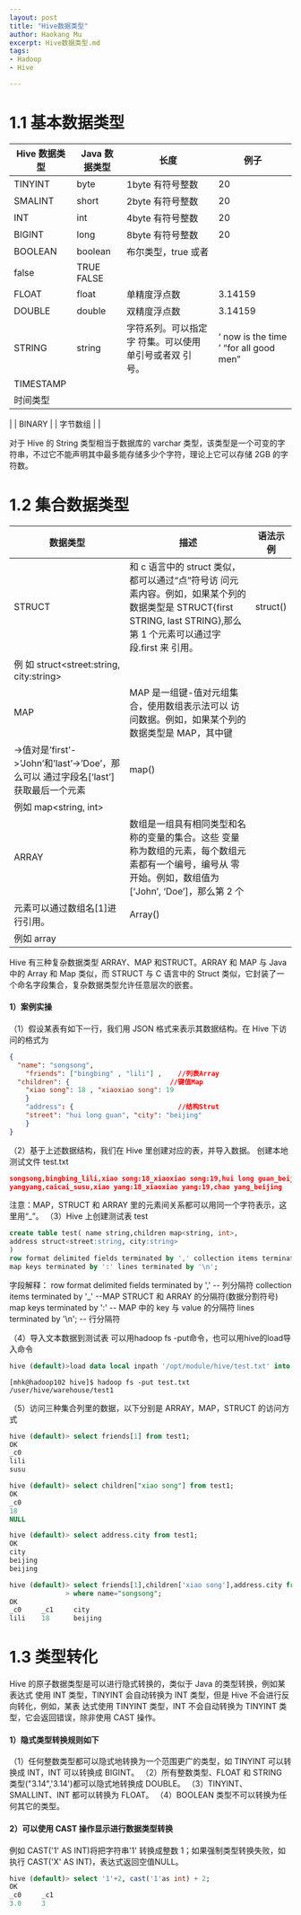 ```yaml
---
layout: post
title: "Hive数据类型"
author: Haokang Mu
excerpt: Hive数据类型.md
tags:
- Hadoop
- Hive

---
```


# 1.1 基本数据类型
| Hive 数据类型 | Java 数据类型 | 长度 | 例子 |
| --- | --- | --- | --- |
| TINYINT | byte | 1byte 有符号整数 | 20 |
| SMALINT | short | 2byte 有符号整数 | 20 |
| INT | int | 4byte 有符号整数 | 20 |
| BIGINT | long | 8byte 有符号整数 | 20 |
| BOOLEAN | boolean | 布尔类型，true  或者
false | TRUE    FALSE |
| FLOAT | float | 单精度浮点数 | 3.14159 |
| DOUBLE | double | 双精度浮点数 | 3.14159 |
| STRING | string | 字符系列。可以指定字 符集。可以使用单引号或者双 引号。 | ‘ now  is  the  time ’ “for all good men” |
| TIMESTAMP | 
 | 时间类型 | 
 |
| BINARY | 
 | 字节数组 |  |

对于 Hive 的 String 类型相当于数据库的 varchar 类型，该类型是一个可变的字符串，不过它不能声明其中最多能存储多少个字符，理论上它可以存储 2GB 的字符数。

# 1.2 集合数据类型
| 数据类型 | 描述 | 语法示例 |
| --- | --- | --- |
| STRUCT | 和 c 语言中的 struct 类似，都可以通过“点”符号访 问元素内容。例如，如果某个列的数据类型是 STRUCT{first STRING, last STRING},那么第 1 个元素可以通过字段.first 来 引用。 | struct()
例	如	struct<street:string, city:string> |
| MAP | MAP 是一组键-值对元组集合，使用数组表示法可以 访问数据。例如，如果某个列的数据类型是 MAP，其中键
->值对是’first’->’John’和’last’->’Doe’，那么可以 通过字段名[‘last’]获取最后一个元素 | map()
例如 map<string, int> |
| ARRAY | 数组是一组具有相同类型和名称的变量的集合。这些 变量称为数组的元素，每个数组元素都有一个编号，编号从 零开始。例如，数组值为[‘John’, ‘Doe’]，那么第 2 个
元素可以通过数组名[1]进行引用。 | Array()
例如 array<string> |

Hive 有三种复杂数据类型 ARRAY、MAP 和STRUCT。ARRAY 和 MAP 与 Java 中的 Array 和 Map 类似，而 STRUCT 与 C 语言中的 Struct 类似，它封装了一个命名字段集合，复杂数据类型允许任意层次的嵌套。
#### **1）案例实操**
（1）假设某表有如下一行，我们用 JSON 格式来表示其数据结构。在 Hive 下访问的格式为
```json
{
  "name": "songsong",
	"friends": ["bingbing" , "lili"] ,    //列表Array
  "children": {                         //键值Map 
	"xiao song": 18 , "xiaoxiao song": 19
	}
	"address": {                          //结构Strut
	"street": "hui long guan", "city": "beijing"
	}
}
```
（2）基于上述数据结构，我们在 Hive 里创建对应的表，并导入数据。 创建本地测试文件 test.txt
```json
songsong,bingbing_lili,xiao song:18_xiaoxiao song:19,hui long guan_beijing
yangyang,caicai_susu,xiao yang:18_xiaoxiao yang:19,chao yang_beijing
```
注意：MAP，STRUCT 和 ARRAY 里的元素间关系都可以用同一个字符表示，这里用“_”。
（3）Hive 上创建测试表 test
```sql
create table test( name string,children map<string, int>,
address struct<street:string, city:string>
)
row format delimited fields terminated by ',' collection items terminated by '_'
map keys terminated by ':' lines terminated by '\n';
```
字段解释：
row format delimited fields terminated by ','	--  列分隔符
collection items terminated by '_'	       --MAP STRUCT  和 ARRAY  的分隔符(数据分割符号) 
map keys terminated by ':'	-- MAP 中的 key 与 value 的分隔符
lines terminated by '\n';	--  行分隔符

（4）导入文本数据到测试表
可以用hadoop fs -put命令，也可以用hive的load导入命令
```sql
hive (default)>load data local inpath '/opt/module/hive/test.txt' into table test;
```
```shell
[mhk@hadoop102 hive]$ hadoop fs -put test.txt /user/hive/warehouse/test1
```
（5）访问三种集合列里的数据，以下分别是 ARRAY，MAP，STRUCT 的访问方式
```sql
hive (default)> select friends[1] from test1;
OK
_c0
lili
susu

hive (default)> select children["xiao song"] from test1;
OK
_c0
18
NULL

hive (default)> select address.city from test1;
OK
city
beijing
beijing

hive (default)> select friends[1],children['xiao song'],address.city from test1
              > where name="songsong";
OK
_c0     _c1     city
lili    18      beijing
```

# 1.3 类型转化
Hive 的原子数据类型是可以进行隐式转换的，类似于 Java 的类型转换，例如某表达式 使用 INT 类型，TINYINT 会自动转换为 INT 类型，但是 Hive 不会进行反向转化，例如，某表 达式使用 TINYINT 类型，INT 不会自动转换为 TINYINT 类型，它会返回错误，除非使用 CAST 操作。
#### **1）隐式类型转换规则如下**
（1）任何整数类型都可以隐式地转换为一个范围更广的类型，如 TINYINT 可以转换成
INT，INT 可以转换成 BIGINT。
（2）所有整数类型、FLOAT 和 STRING 类型("3.14",'3.14')都可以隐式地转换成 DOUBLE。
（3）TINYINT、SMALLINT、INT 都可以转换为 FLOAT。
（4）BOOLEAN 类型不可以转换为任何其它的类型。

#### **2）可以使用 CAST 操作显示进行数据类型转换**
例如 CAST('1' AS INT)将把字符串'1'  转换成整数 1；如果强制类型转换失败，如执行 CAST('X' AS INT)，表达式返回空值NULL。
```sql
hive (default)> select '1'+2, cast('1'as int) + 2;
OK
_c0     _c1
3.0     3
```


